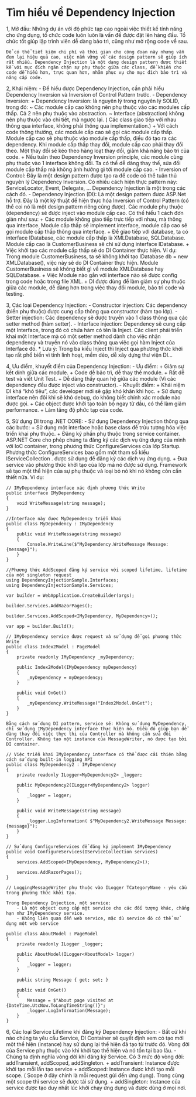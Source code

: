 # Tìm hiểu về Dependency Injection

1, Mở đầu:
    Những dự án với độ phức tạp cao ngoài việc thiết kế tính năng cho ứng dụng, tổ chức code luôn luôn là vấn đề được đặt lên hàng đầu. Tổ chức tốt giúp lập trình viên dễ dàng bảo trì, cũng như mở rộng code về sau.

    Để có thể tiết kiệm chi phí và thời gian cho công đoạn này nhưng vẫn đem lại hiệu quả cao, việc nắm vững về các design pattern sẽ giúp ích rất nhiều. Dependency Injection là một dạng design pattern được thiết kế với mục đích ngăn chặn sự phụ thuộc giữa các class, để khiến cho code dễ hiểu hơn, trực quan hơn, nhằm phục vụ cho mục đích bảo trì và nâng cấp code.

2, Khái niệm:
    - Để hiểu được Dependency Injection, cần phải hiểu Dependency Inversion và Inversion of Control Pattern trước.
    - Dependency Inversion:
        + Dependency Inversion: là nguyên lý trong nguyên lý SOLID, trong đó:
            ~ Các module cấp cao không nên phụ thuộc vào các modules cấp thấp. Cả 2 nên phụ thuộc vào abstraction.
            ~ Interface (abstraction) không nên phụ thuộc vào chi tiết, mà ngược lại. ( Các class giao tiếp với nhau thông qua interface, không phải thông qua implementation.)
        + Với cách code thông thường, các module cấp cao sẽ gọi các module cấp thấp. Module cấp cao sẽ phụ thuộc vào module cấp thấp, điều đó tạo ra các dependency. Khi module cấp thấp thay đổi, module cấp cao phải thay đổi theo. Một thay đổi sẽ kéo theo hàng loạt thay đổi, giảm khả năng bảo trì của code.
        + Nếu tuân theo Dependency Inversion principle, các module cùng phụ thuộc vào 1 interface không đổi. Ta có thể dễ dàng thay thế, sửa đổi module cấp thấp mà không ảnh hưởng gì tới module cấp cao.
    - Inversion of Control:
        Đây là một design pattern được tạo ra để code có thể tuân thủ nguyên lý Dependency Inversion. Có nhiều cách hiện thực pattern này: ServiceLocator, Event, Delegate, … Dependency Injection là một trong các cách đó.
    - Dependency Injection (DI):
        Là một design pattern được ASP.Net hỗ trợ. Đây là một kỹ thuật để hiện thực hóa Inversion of Control Pattern (có thể coi nó là một design pattern riêng cũng được). Các module phụ thuộc (dependency) sẽ được inject vào module cấp cao. Có thể hiểu 1 cách đơn giản như sau:
        + Các module không giao tiếp trực tiếp với nhau, mà thông qua interface. Module cấp thấp sẽ implement interface, module cấp cao sẽ gọi module cấp thấp thông qua interface.
        + Để giao tiếp với database, ta có interface IDatabase, các module cấp thấp là XMLDatabase, SQLDatabase. Module cấp cao là CustomerBusiness sẽ chỉ sử dụng interface IDatabase.
        + Việc khởi tạo các module cấp thấp sẽ do DI Container thực hiện. Ví dụ: Trong module CustomerBusiness, ta sẽ không khởi tạo IDatabase db = new XMLDatabase(), việc này sẽ do DI Container thực hiện. Module CustomerBusiness sẽ không biết gì về module XMLDatabase hay SQLDatabase.
        + Việc Module nào gắn với interface nào sẽ được config trong code hoặc trong file XML.
        + DI được dùng để làm giảm sự phụ thuộc giữa các module, dễ dàng hơn trong việc thay đổi module, bảo trì code và testing.

3, Các loại Dependency Injection:
    - Constructor injection: Các dependency (biến phụ thuộc) được cung cấp thông qua constructor (hàm tạo lớp).
    - Setter injection: Các dependency sẽ được truyền vào 1 class thông qua các setter method (hàm setter).
    - Interface injection: Dependency sẽ cung cấp một Interface, trong đó có chứa hàm có tên là Inject. Các client phải triển khai một Interface mà có một setter method dành cho việc nhận dependency và truyền nó vào class thông qua việc gọi hàm Inject của Interface đó.
    * Lưu ý: Trong ba kiểu Inject thì Inject qua phương thức khởi tạo rất phổ biến vì tính linh hoạt, mềm dẻo, dễ xây dựng thư viện DI...

4, Ưu điểm, khuyết điểm của Dependency Injection:
    - Ưu điểm:
        + Giảm sự kết dính giữa các module.
        + Code dễ bảo trì, dễ thay thế module.
        + Rất dễ test và viết Unit Test.
        + Dễ dàng thấy quan hệ giữa các module (Vì các dependency đều được inject vào constructor).
    - Khuyết điểm:
        + Khái niệm DI khá “khó tiêu”, các developer mới sẽ gặp khó khăn khi học.
        + Sử dụng interface nên đôi khi sẽ khó debug, do không biết chính xác module nào được gọi.
        + Các object được khởi tạo toàn bộ ngay từ đầu, có thể làm giảm performance.
        + Làm tăng độ phức tạp của code.

5, Sử dụng DI trong .NET CORE:
    - Sử dụng Dependency Injection thông qua các bước:
        + Sử dụng một interface hoặc base class để trừu tượng hóa việc triển khai phụ thuộc.
        + Đăng ký phần phụ thuộc trong service container. ASP.NET Core cho phép chúng ta đăng ký các dịch vụ ứng dụng của mình với IoC container, trong phương thức ConfigureServices của lớp Startup. Phương thức ConfigureServices bao gồm một tham số kiểu IServiceCollection . được sử dụng để đăng ký các dịch vụ ứng dụng.
        + Đưa service vào phương thức khởi tạo của lớp mà nó được sử dụng. Framework sẽ tạo một thể hiện của sự phụ thuộc và loại bỏ nó khi nó không còn cần thiết nữa.
    Ví dụ:

    // IMyDependency interface xác định phương thức Write
    public interface IMyDependency
    {
        void WriteMessage(string message);
    }

    //Interface này được MyDependency triển khai
    public class MyDependency : IMyDependency
    {
        public void WriteMessage(string message)
        {
            Console.WriteLine($"MyDependency.WriteMessage Message: {message}");
        }
    }

    //Phương thức AddScoped đăng ký service với scoped lifetime, lifetime của một singleton request
    using DependencyInjectionSample.Interfaces;
    using DependencyInjectionSample.Services;

    var builder = WebApplication.CreateBuilder(args);

    builder.Services.AddRazorPages();

    builder.Services.AddScoped<IMyDependency, MyDependency>();

    var app = builder.Build();

    // IMyDependency service được request và sử dụng để gọi phương thức Write
    public class Index2Model : PageModel
    {
        private readonly IMyDependency _myDependency;

        public Index2Model(IMyDependency myDependency)
        {
            _myDependency = myDependency;            
        }

        public void OnGet()
        {
            _myDependency.WriteMessage("Index2Model.OnGet");
        }
    }

    Bằng cách sử dụng DI pattern, service sẽ: Không sử dụng MyDependency, chỉ sử dụng IMyDependency interface thực hiện nó. Điều đó giúp bạn dễ dàng thay đổi việc thực thi của Controller mà không cần sửa đổi Controller. Không tạo một instance của MessageWriter, nó được tạo bởi DI container.

    // Việc triển khai IMyDependency interface có thể được cải thiện bằng cách sử dụng built-in logging API
    public class MyDependency2 : IMyDependency
    {
        private readonly ILogger<MyDependency2> _logger;

        public MyDependency2(ILogger<MyDependency2> logger)
        {
            _logger = logger;
        }

        public void WriteMessage(string message)
        {
            _logger.LogInformation( $"MyDependency2.WriteMessage Message: {message}");
        }
    }

    // Sử dụng ConfigureServices để đăng ký implement IMyDependency
    public void ConfigureServices(IServiceCollection services)
    {
        services.AddScoped<IMyDependency, MyDependency2>();

        services.AddRazorPages();
    }

    // LoggingMessageWriter phụ thuộc vào ILogger TCategoryName - yêu cầu trong phương thức khởi tạo.

    Trong Dependency Injection, một service:
        - Là một object cung cấp một service cho các đối tượng khác, chẳng hạn như IMyDependency service.
        - Không liên quan đến web service, mặc dù service đó có thể sử dụng một web service
    
    public class AboutModel : PageModel
    {
        private readonly ILogger _logger;

        public AboutModel(ILogger<AboutModel> logger)
        {
            _logger = logger;
        }
        
        public string Message { get; set; }

        public void OnGet()
        {
            Message = $"About page visited at {DateTime.UtcNow.ToLongTimeString()}";
            _logger.LogInformation(Message);
        }
    }

6, Các loại Service Lifetime khi đăng ký Dependency Injection:
    - Bất cứ khi nào chúng ta yêu cầu Service, DI Container sẽ quyết định xem có tạo mới một thể hiện (instance) hay sử dụng lại thể hiện đã tạo từ trước đó. Vòng đời của Service phụ thuộc vào khi khởi tạo thể hiện và nó tồn tại bao lâu.
    - Chúng ta định nghĩa vòng đời khi đăng ký Service. Có 3 mức độ vòng đời: addTransient, addScoped, addSingleton.
        + addTransient: Instance được khởi tạo mỗi lần tạo service
        + addScoped: Instance được khởi tạo mỗi scope. ( Scope ở đây chính là mỗi request gửi đến ứng dụng). Trong cùng một scope thì service sẽ được tái sử dụng.
        + addSingleton: Instance của service được tạo duy nhất lúc khởi chạy ứng dụng và được dùng ở mọi nơi.